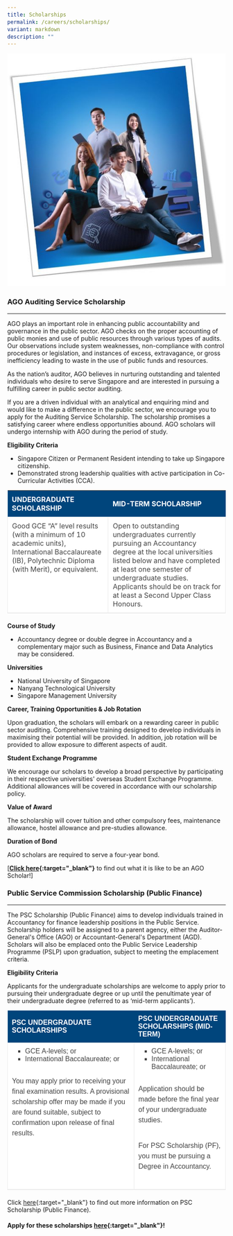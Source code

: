 ```yaml
---
title: Scholarships
permalink: /careers/scholarships/
variant: markdown
description: ""
---
```

![](/images/picture1__resized2_.jpg)

### AGO Auditing Service Scholarship
-----------------------------------
AGO plays an important role in enhancing public accountability and governance in the public sector. AGO checks on the proper accounting of public monies and use of public resources through various types of audits. Our observations include system weaknesses, non-compliance with control procedures or legislation, and instances of excess, extravagance, or gross inefficiency leading to waste in the use of public funds and resources.

As the nation’s auditor, AGO believes in nurturing outstanding and talented individuals who desire to serve Singapore and are interested in pursuing a fulfilling career in public sector auditing.

If you are a driven individual with an analytical and enquiring mind and would like to make a difference in the public sector, we encourage you to apply for the Auditing Service Scholarship. The scholarship promises a satisfying career where endless opportunities abound. AGO scholars will undergo internship with AGO during the period of study.

**Eligibility Criteria**

*   Singapore Citizen or Permanent Resident intending to take up Singapore citizenship.
*   Demonstrated strong leadership qualities with active participation in Co-Curricular Activities (CCA).

<table style="width: 100%; border-collapse: collapse; border-bottom: 1px solid #eaeaea; background: #fff; color: #444; margin: 0 0 20px; padding: 0;">
    <tbody>
        <tr>
            <th style="padding: 10px; border: 0; font-size: 16px; background: #00457c; color: #fff; font-weight: bold !important; text-transform: uppercase; text-align: left;">UNDERGRADUATE SCHOLARSHIP</th>
            <th style="padding: 10px; border: 0; font-size: 16px; background: #00457c; color: #fff; font-weight: bold !important; text-transform: uppercase; text-align: left;">MID-TERM SCHOLARSHIP</th>
        </tr>
        <tr style="margin: 0; padding: 0; border: 0; background: transparent; color: inherit;">
            <td style="padding: 10px; border: 1px solid #eaeaea; outline: 0; font-size: 16px; vertical-align: top; background: transparent; color: inherit; white-space: normal;">
                Good GCE “A” level results (with a minimum of 10 academic units), International Baccalaureate (IB), Polytechnic Diploma (with Merit), or equivalent.
            </td>
            <td style="padding: 10px; border: 1px solid #eaeaea; outline: 0; font-size: 16px; vertical-align: top; background: transparent; color: inherit; white-space: normal;">
                Open to outstanding undergraduates currently pursuing an Accountancy degree at the local universities listed below and have completed at least one semester of undergraduate studies. Applicants should be on track for at least a Second Upper Class Honours.
            </td>
        </tr>
    </tbody>
</table>


**Course of Study**

*   Accountancy degree or double degree in Accountancy and a complementary major such as Business, Finance and Data Analytics may be considered.

**Universities**

*   National University of Singapore
*   Nanyang Technological University
*   Singapore Management University

**Career, Training Opportunities &amp; Job Rotation**

Upon graduation, the scholars will embark on a rewarding career in public sector&nbsp;auditing. Comprehensive training designed to develop individuals in maximising their potential will be provided. In addition, job rotation will be provided to allow exposure to different aspects of audit.

**Student Exchange&nbsp;Programme**

We encourage our scholars to develop a broad perspective by participating in their respective universities' overseas Student Exchange Programme. Additional allowances will be covered in accordance with our scholarship policy.

**Value of Award**

The scholarship will cover tuition and other compulsory fees, maintenance allowance, hostel allowance and pre-studies allowance.

**Duration of Bond**

AGO scholars are required to serve a four-year bond.

[**[Click here](https://www.scholarschoice.com.sg/experience/ago-auditing-service-scholarship-strengthen-financial-governance/){:target="_blank"}** to find out what it is like to be an AGO Scholar!]

### Public Service Commission Scholarship (Public Finance)
----------------------------------------------------------
The PSC Scholarship (Public Finance) aims to develop individuals trained in Accountancy for finance leadership positions in the Public Service. Scholarship holders will be assigned to a parent agency, either the Auditor-General's Office (AGO) or Accountant-General's Department (AGD). Scholars will also be emplaced onto the Public Service Leadership Programme (PSLP) upon graduation, subject to meeting the emplacement criteria. 

**Eligibility Criteria**

Applicants for the undergraduate scholarships are welcome to apply prior to pursuing their undergraduate degree or up until the penultimate year of their undergraduate degree (referred to as ‘mid-term applicants’).

<table style="width: 100%; border-collapse: collapse; border-bottom: 1px solid #eaeaea; background: #fff; color: #444; font-family: Arial, Helvetica, sans-serif; font-size: 16px; text-align: start; margin: 0 0 20px; padding: 0;">
    <tbody style="margin: 0; padding: 0; border: 0; background: transparent; color: inherit;">
        <tr style="margin: 0; padding: 0; border: 0; background: transparent; color: inherit;">
            <th style="padding: 10px; border: 0; font-size: 16px; background: #00457c; color: #fff; font-weight: bold !important; text-transform: uppercase; text-align: left;">PSC UNDERGRADUATE SCHOLARSHIPS
            </th>
            <th style="padding: 10px; border: 0; font-size: 16px; background: #00457c; color: #fff; font-weight: bold !important; text-transform: uppercase; text-align: left;">PSC UNDERGRADUATE SCHOLARSHIPS (MID-TERM)
            </th>
        </tr>
        <tr style="margin: 0; padding: 0; border: 0; background: transparent; color: inherit;">
            <td style="padding: 10px; border: 1px solid #eaeaea; outline: 0; font-size: 16px; vertical-align: top; background: transparent; color: inherit; white-space: normal;">
                <ul style="margin: 0 0 25px 15px; padding: 0; border: 0; outline: 0; font-size: 16px; vertical-align: baseline; background: transparent; color: inherit; list-style: inside square;">
                    <li style="margin: 0 0 0 15px; padding: 0; border: 0; outline: 0; font-size: 16px; vertical-align: baseline; background: transparent; color: inherit; list-style-position: outside;">GCE A-levels; or</li>
                    <li style="margin: 0 0 0 15px; padding: 0; border: 0; outline: 0; font-size: 16px; vertical-align: baseline; background: transparent; color: inherit; list-style-position: outside;">International Baccalaureate; or</li>
                    <!-- Add other list items as needed -->
                </ul>
                <p style="margin: 0 0 25px; padding: 5px 0; border: 0; outline: 0; font-size: 1rem; vertical-align: baseline; background: transparent; color: #444; font-family: Arial; font-weight: 400; line-height: 1.5em;">
                    You may apply prior to receiving your final examination results. A provisional scholarship offer may be made if you are found suitable, subject to confirmation upon release of final results.
                </p>
            </td>
            <td style="padding: 10px; border: 1px solid #eaeaea; outline: 0; font-size: 16px; vertical-align: top; background: transparent; color: inherit; white-space: normal;">
                <ul style="margin: 0 0 25px 15px; padding: 0; border: 0; outline: 0; font-size: 16px; vertical-align: baseline; background: transparent; color: inherit; list-style: inside square;">
                    <li style="margin: 0 0 0 15px; padding: 0; border: 0; outline: 0; font-size: 16px; vertical-align: baseline; background: transparent; color: inherit; list-style-position: outside;">GCE A-levels; or</li>
                    <li style="margin: 0 0 0 15px; padding: 0; border: 0; outline: 0; font-size: 16px; vertical-align: baseline; background: transparent; color: inherit; list-style-position: outside;">International Baccalaureate; or</li>
                    <!-- Add other list items as needed -->
                </ul>
                <p style="margin: 0 0 25px; padding: 5px 0; border: 0; outline: 0; font-size: 1rem; vertical-align: baseline; background: transparent; color: #444; font-family: Arial; font-weight: 400; line-height: 1.5em;">
                    Application should be made before the final year of your undergraduate studies.
                </p>
                <p style="margin: 0 0 25px; padding: 5px 0; border: 0; outline: 0; font-size: 1rem; vertical-align: baseline; background: transparent; color: #444; font-family: Arial; font-weight: 400; line-height: 1.5em;">
                    For PSC Scholarship (PF), you must be pursuing a Degree in Accountancy.
                </p>
            </td>
        </tr>
    </tbody>
</table>

Click [here](https://www.psc.gov.sg/scholarships/undergraduate-scholarships/psc-scholarships){:target="_blank"} to find out more information on PSC Scholarship (Public Finance).

#### Apply for these scholarships [here](https://www.psc.gov.sg/scholarships/undergraduate-scholarships/psc-scholarships?q=apply){:target="_blank"}!